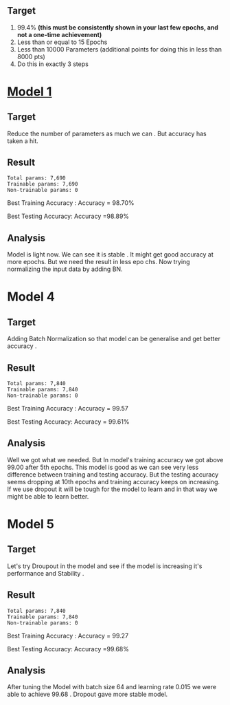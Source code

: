 # 

## **Target**

1. 99.4% **(this must be consistently shown in your last few epochs, and not a one-time achievement)**
2. Less than or equal to 15 Epochs
3. Less than 10000 Parameters (additional points for doing this in less than 8000 pts)
4. Do this in exactly 3 steps



# **<u>Model 1</u>**

## **Target**

Reduce the number of parameters as much we can . But accuracy has taken a hit. 

## 	**Result**

```
Total params: 7,690
Trainable params: 7,690
Non-trainable params: 0
```

Best Training Accuracy : Accuracy = 98.70%

Best Testing Accuracy: Accuracy =98.89%

## Analysis

Model is light now. We can see it is stable . It might get good accuracy at more epochs. But we need the result in less epo chs. Now trying normalizing the input data by adding BN.

# **Model 4**

## **Target**

Adding Batch Normalization  so that model can be generalise and get better accuracy .

## **Result**

```
Total params: 7,840
Trainable params: 7,840
Non-trainable params: 0
```

Best Training Accuracy : Accuracy = 99.57

Best Testing Accuracy: Accuracy = 99.61%

## Analysis

Well we got what we needed. But  In model's training accuracy we got above 99.00 after 5th  epochs. This model is good as we can see very less difference between training and testing accuracy.  But the testing  accuracy seems dropping at 10th epochs and  training  accuracy keeps on increasing. If we use dropout it will be tough for the model to learn and in that way we might be able to learn better.

# **Model 5**

## **Target**

Let's try Droupout in the model and see if the model is increasing it's performance and Stability .

## **Result**

```
Total params: 7,840
Trainable params: 7,840
Non-trainable params: 0
```

Best Training Accuracy : Accuracy = 99.27

Best Testing Accuracy: Accuracy =99.68%

## Analysis

After tuning the Model with batch size 64 and learning rate  0.015 we were able to achieve 99.68 . Dropout gave more stable model. 

